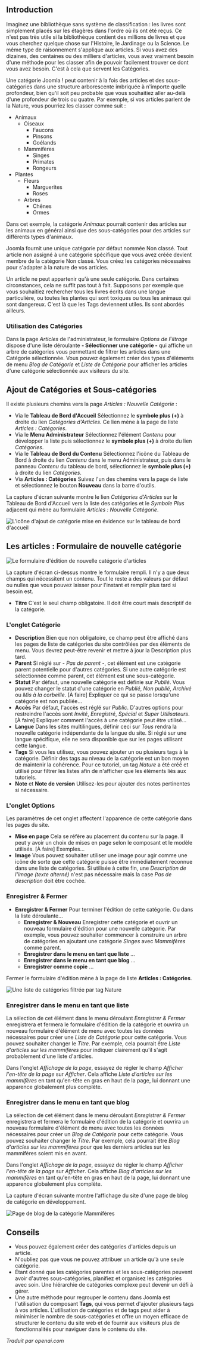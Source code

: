 <!-- Filename: J4.x:Create_and_Manage_Article_Categories / Display title: Articles : Catégories  -->

## Introduction

Imaginez une bibliothèque sans système de classification : les livres sont simplement placés sur les étagères dans l'ordre où ils ont été reçus. Ce n'est pas très utile si la bibliothèque contient des millions de livres et que vous cherchez quelque chose sur l'Histoire, le Jardinage ou la Science. Le même type de raisonnement s'applique aux articles. Si vous avez des dizaines, des centaines ou des milliers d'articles, vous avez vraiment besoin d'une méthode pour les classer afin de pouvoir facilement trouver ce dont vous avez besoin. C'est à cela que servent les Catégories.

Une catégorie Joomla ! peut contenir à la fois des articles et des sous-catégories dans une structure arborescente imbriquée à n'importe quelle profondeur, bien qu'il soit peu probable que vous souhaitiez aller au-delà d'une profondeur de trois ou quatre. Par exemple, si vos articles parlent de la Nature, vous pourriez les classer comme suit :

- Animaux
  - Oiseaux
    - Faucons
    - Pinsons
    - Goélands
  - Mammifères
    - Singes
    - Primates
    - Rongeurs
- Plantes
  - Fleurs
    - Marguerites
    - Roses
  - Arbres
    - Chênes
    - Ormes

Dans cet exemple, la catégorie *Animaux* pourrait contenir des articles sur les animaux en général ainsi que des sous-catégories pour des articles sur différents types d'animaux.

Joomla fournit une unique catégorie par défaut nommée Non classé. Tout article non assigné à une catégorie spécifique que vous avez créée devient membre de la catégorie Non classé. Vous créez les catégories nécessaires pour s'adapter à la nature de vos articles.

Un article ne peut appartenir qu'à une seule catégorie. Dans certaines circonstances, cela ne suffit pas tout à fait. Supposons par exemple que vous souhaitiez rechercher tous les livres écrits dans une langue particulière, ou toutes les plantes qui sont toxiques ou tous les animaux qui sont dangereux. C'est là que les Tags deviennent utiles. Ils sont abordés ailleurs.

### Utilisation des Catégories

Dans la page *Articles* de l'administrateur, le formulaire *Options de Filtrage* dispose d'une liste déroulante **- Sélectionner une catégorie -** qui affiche un arbre de catégories vous permettant de filtrer les articles dans une Catégorie sélectionnée. Vous pouvez également créer des types d'éléments de menu *Blog de Catégorie* et *Liste de Catégorie* pour afficher les articles d'une catégorie sélectionnée aux visiteurs du site.

## Ajout de Catégories et Sous-catégories

Il existe plusieurs chemins vers la page *Articles : Nouvelle Catégorie* :

- Via le **Tableau de Bord d'Accueil** Sélectionnez le **symbole plus (+)** à droite 
  du lien *Catégories d'Articles*. Ce lien mène à la page de liste *Articles : Catégories*.
- Via le **Menu Administrateur** Sélectionnez l'élément *Contenu* pour développer la liste 
  puis sélectionnez le **symbole plus (+)** à droite du lien *Catégories*.
- Via le **Tableau de Bord du Contenu** Sélectionnez l'icône du Tableau de Bord à droite du 
  lien *Contenu* dans le menu Administrateur, puis dans le panneau *Contenu* du tableau de bord, 
  sélectionnez le **symbole plus (+)** à droite du lien *Catégories*.
- Via **Articles : Catégories** Suivez l'un des chemins vers la page de liste et 
  sélectionnez le bouton **Nouveau** dans la barre d'outils.

La capture d'écran suivante montre le lien *Catégories d'Articles* sur le Tableau de Bord d'Accueil 
vers la liste des catégories et le *Symbole Plus* adjacent qui mène au formulaire 
*Articles : Nouvelle Catégorie*.

![L'icône d'ajout de catégorie mise en évidence sur le tableau de bord d'accueil](../../../en/images/articles/category-add-via-home-dashboard.png)  

## Les articles : Formulaire de nouvelle catégorie

![Le formulaire d'édition de nouvelle catégorie d'articles](../../../en/images/getting-started/article-category-edit.png)

La capture d'écran ci-dessus montre le formulaire rempli. Il n'y a que deux champs qui nécessitent un contenu. Tout le reste a des valeurs par défaut ou nulles que vous pouvez laisser pour l'instant et remplir plus tard si besoin est.

- **Titre** C'est le seul champ obligatoire. Il doit être court mais descriptif de la catégorie.

### L'onglet Catégorie

- **Description** Bien que non obligatoire, ce champ peut être affiché dans les pages de liste de catégories du site contrôlées par des éléments de menu. Vous devrez peut-être revenir et mettre à jour la Description plus tard.
- **Parent** Si réglé sur *- Pas de parent -*, cet élément est une catégorie parent potentielle pour d'autres catégories. Si une autre catégorie est sélectionnée comme parent, cet élément est une sous-catégorie.
- **Statut** Par défaut, une nouvelle catégorie est définie sur *Publié*. Vous pouvez changer le statut d'une catégorie en *Publié*, *Non publié*, *Archivé* ou *Mis à la corbeille*. 
  [À faire] Expliquer ce qui se passe lorsqu'une catégorie est non publiée...
- **Accès** Par défaut, l'accès est réglé sur *Public*. D'autres options pour restreindre l'accès sont *Invité*, *Enregistré*, *Spécial* et *Super Utilisateurs*.
  [À faire] Expliquer comment l'accès à une catégorie peut être utilisé...
- **Langue** Dans les sites multilingues, définir ceci sur *Tous* rendra la nouvelle catégorie indépendante de la langue du site. Si réglé sur une langue spécifique, elle ne sera disponible que sur les pages utilisant cette langue.
- **Tags** Si vous les utilisez, vous pouvez ajouter un ou plusieurs tags à la catégorie. Définir des tags au niveau de la catégorie est un bon moyen de maintenir la cohérence. Pour ce tutoriel, un tag *Nature* a été créé et utilisé pour filtrer les listes afin de n'afficher que les éléments liés aux tutoriels.
- **Note** et **Note de version** Utilisez-les pour ajouter des notes pertinentes si nécessaire.

### L'onglet Options

Les paramètres de cet onglet affectent l'apparence de cette catégorie dans les pages du site.

- **Mise en page** Cela se réfère au placement du contenu sur la page. Il peut y avoir un choix de mises en page selon le composant et le modèle utilisés.
  [À faire] Exemples...
- **Image** Vous pouvez souhaiter utiliser une image pour agir comme une icône de sorte que cette catégorie puisse être immédiatement reconnue dans une liste de catégories. Si utilisée à cette fin, une *Description de l'image (texte alterné)* n'est pas nécessaire mais la case *Pas de description* doit être cochée.

### Enregistrer & Fermer

- **Enregistrer & Fermer** Pour terminer l'édition de cette catégorie. Ou dans la liste déroulante...
  - **Enregistrer & Nouveau** Enregistrer cette catégorie et ouvrir un nouveau formulaire d'édition pour une nouvelle catégorie. Par exemple, vous pouvez souhaiter commencer à construire un arbre de catégories en ajoutant une catégorie *Singes* avec *Mammifères* comme parent.
  - **Enregistrer dans le menu en tant que liste** ...
  - **Enregistrer dans le menu en tant que blog** ...
  - **Enregistrer comme copie** ...

Fermer le formulaire d'édition mène à la page de liste **Articles : Catégories**.

![Une liste de catégories filtrée par tag Nature](../../../en/images/articles/categories-list.png)

### Enregistrer dans le menu en tant que liste

La sélection de cet élément dans le menu déroulant *Enregistrer & Fermer* enregistrera et fermera le formulaire d'édition de la catégorie et ouvrira un nouveau formulaire d'élément de menu avec toutes les données nécessaires pour créer une *Liste de Catégorie* pour cette catégorie. Vous pouvez souhaiter changer le *Titre*. Par exemple, cela pourrait être *Liste d'articles sur les mammifères* pour indiquer clairement qu'il s'agit probablement d'une liste d'articles.

Dans l'onglet *Affichage de la page*, essayez de régler le champ *Afficher l'en-tête de la page* sur *Afficher*. Cela affiche *Liste d'articles sur les mammifères* en tant qu'en-tête en gras en haut de la page, lui donnant une apparence globalement plus complète.

### Enregistrer dans le menu en tant que blog

La sélection de cet élément dans le menu déroulant *Enregistrer & Fermer* enregistrera et fermera le formulaire d'édition de la catégorie et ouvrira un nouveau formulaire d'élément de menu avec toutes les données nécessaires pour créer un *Blog de Catégorie* pour cette catégorie. Vous pouvez souhaiter changer le *Titre*. Par exemple, cela pourrait être *Blog d'articles sur les mammifères* pour que les derniers articles sur les mammifères soient mis en avant.

Dans l'onglet *Affichage de la page*, essayez de régler le champ *Afficher l'en-tête de la page* sur *Afficher*. Cela affiche *Blog d'articles sur les mammifères* en tant qu'en-tête en gras en haut de la page, lui donnant une apparence globalement plus complète.

La capture d'écran suivante montre l'affichage du site d'une page de blog de catégorie en développement.

![Page de blog de la catégorie Mammifères](../../../en/images/articles/article-mammals-articles-blog-site-view.png)

## Conseils

- Vous pouvez également créer des catégories d'articles depuis un article.
- N'oubliez pas que vous ne pouvez attribuer un article qu'à une seule catégorie.
- Étant donné que les catégories parentes et les sous-catégories peuvent avoir d'autres sous-catégories, planifiez et organisez les catégories avec soin. Une hiérarchie de catégories complexe peut devenir un défi à gérer.
- Une autre méthode pour regrouper le contenu dans Joomla est l'utilisation du composant **Tags**, qui vous permet d'ajouter plusieurs tags à vos articles. L'utilisation de catégories et de tags peut aider à minimiser le nombre de sous-catégories et offre un moyen efficace de structurer le contenu du site web et de fournir aux visiteurs plus de fonctionnalités pour naviguer dans le contenu du site.

*Traduit par openai.com*

